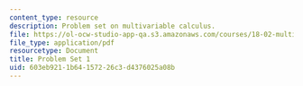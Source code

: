 ```yaml
---
content_type: resource
description: Problem set on multivariable calculus.
file: https://ol-ocw-studio-app-qa.s3.amazonaws.com/courses/18-02-multivariable-calculus-fall-2007/603eb9211b64157226c3d4376025a08b_ps1.pdf
file_type: application/pdf
resourcetype: Document
title: Problem Set 1
uid: 603eb921-1b64-1572-26c3-d4376025a08b
---
```

